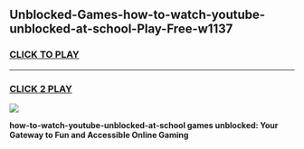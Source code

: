 
## Unblocked-Games-how-to-watch-youtube-unblocked-at-school-Play-Free-w1137
<h3>
<a href="https://premium76.site?title=how-to-watch-youtube-unblocked-at-school&ref=23A">CLICK TO PLAY</a></h3>
<hr>

<h3>
<a href="https://premium76.site?title=how-to-watch-youtube-unblocked-at-school&ref=23A">CLICK 2 PLAY</a>
  
</h3>

<a href="https://premium76.site?title=how-to-watch-youtube-unblocked-at-school&ref=23A"><img src="https://clearcache.store/games.png"></a>


**how-to-watch-youtube-unblocked-at-school games unblocked: Your Gateway to Fun and Accessible Online Gaming**
